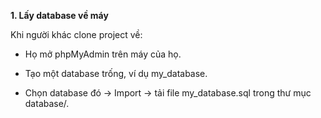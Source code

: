 <b>1. Lấy database về máy</b>

Khi người khác clone project về:

- Họ mở phpMyAdmin trên máy của họ.

- Tạo một database trống, ví dụ my_database.

- Chọn database đó → Import → tải file my_database.sql trong thư mục database/.
